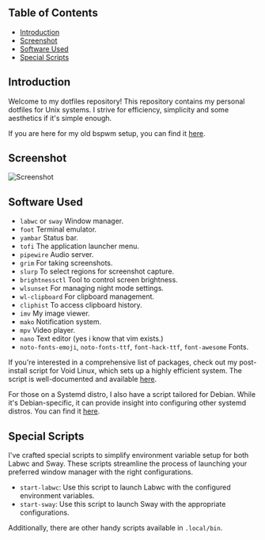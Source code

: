 ## Table of Contents
- [Introduction](#introduction)
- [Screenshot](#screenshot)
- [Software Used](#software-used)
- [Special Scripts](#special-scripts)

## Introduction

Welcome to my dotfiles repository! This repository contains my personal dotfiles for Unix systems. I strive for efficiency, simplicity and some aesthetics if it's simple enough.

If you are here for my old bspwm setup, you can find it [here](https://github.com/speyll/misc-dotfiles).

## Screenshot

![Screenshot](https://i.ibb.co/JjdVqh0/scrott.webp)

## Software Used

  - `labwc` or `sway` Window manager.
  - `foot` Terminal emulator.
  - `yambar` Status bar.
  - `tofi` The application launcher menu.
  - `pipewire` Audio server.
  - `grim` For taking screenshots.
  - `slurp` To select regions for screenshot capture.
  - `brightnessctl` Tool to control screen brightness.
  - `wlsunset` For managing night mode settings.
  - `wl-clipboard` For clipboard management.
  - `cliphist` To access clipboard history.
  - `imv` My image viewer.
  - `mako` Notification system.
  - `mpv` Video player.
  - `nano` Text editor (yes i know that vim exists.)
  - `noto-fonts-emoji`, `noto-fonts-ttf`, `font-hack-ttf`, `font-awesome` Fonts.

If you're interested in a comprehensive list of packages, check out my post-install script for Void Linux, which sets up a highly efficient system. The script is well-documented and available [here](https://gist.github.com/Speyll/b2c46449fb9a9be44f07be3a81f01a2b).

For those on a Systemd distro, I also have a script tailored for Debian. While it's Debian-specific, it can provide insight into configuring other systemd distros. You can find it [here](https://gist.github.com/Speyll/852a81e28565a7dca2777a78da36eaa9).

## Special Scripts

I've crafted special scripts to simplify environment variable setup for both Labwc and Sway. These scripts streamline the process of launching your preferred window manager with the right configurations.

- `start-labwc`: Use this script to launch Labwc with the configured environment variables.
- `start-sway`: Use this script to launch Sway with the appropriate configurations.

Additionally, there are other handy scripts available in `.local/bin`.
